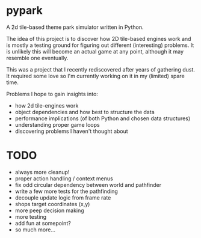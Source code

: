 # pypark

A 2d tile-based theme park simulator written in Python.

The idea of this project is to discover how 2D tile-based engines work and is mostly a testing ground for figuring out different (interesting) problems. It is unlikely this will become an actual game at any point, although it may resemble one eventually.

This was a project that I recently rediscovered after years of gathering dust. It required some love so I'm currently working on it in my (limited) spare time.

Problems I hope to gain insights into:
- how 2d tile-engines work
- object dependencies and how best to structure the data
- performance implications (of both Python and chosen data structures)
- understanding proper game loops
- discovering problems I haven't thought about

# TODO
- always more cleanup!
- proper action handling / context menus
- fix odd circular dependency between world and pathfinder
- write a few more tests for the pathfinding
- decouple update logic from frame rate
- shops target coordinates (x,y)
- more peep decision making
- more testing
- add fun at somepoint?
- so much more...
